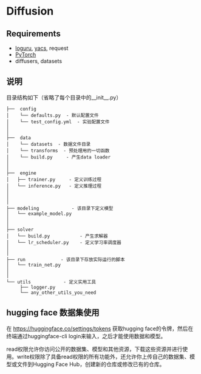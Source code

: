 # Diffusion

## Requirements

- [loguru](https://github.com/Delgan/loguru), [yacs](https://github.com/rbgirshick/yacs), request
- [PyTorch](https://pytorch.org/)
- diffusers, datasets

## 说明

目录结构如下（省略了每个目录中的__init__.py）

```shell
├──  config
│    └── defaults.py  - 默认配置文件
│    └── test_config.yml  - 实验配置文件
│ 
│
├──  data  
│    └── datasets  - 数据文件目录
│    └── transforms  - 预处理用的一切函数
│    └── build.py     - 产生data loader
│
│
├──  engine
│   ├── trainer.py     - 定义训练过程
│   └── inference.py   - 定义推理过程
│
│
│
├── modeling            - 该目录下定义模型
│   └── example_model.py
│
│
├── solver             
│   └── build.py           - 产生求解器
│   └── lr_scheduler.py    - 定义学习率调度器
│   
│ 
├── run             - 该目录下存放实际运行的脚本
│   └── train_net.py
│   
│ 
└── utils            - 定义实用工具
     ├── logger.py
     └── any_other_utils_you_need
```

## hugging face 数据集使用

在 https://huggingface.co/settings/tokens 获取hugging face的令牌，然后在终端通过huggingface-cli login来输入，之后才能使用数据和模型。

read权限允许你访问公开的数据集、模型和其他资源，下载这些资源并进行使用。write权限除了具备read权限的所有功能外，还允许你上传自己的数据集、模型或文件到Hugging Face Hub，创建新的仓库或修改已有的仓库。
